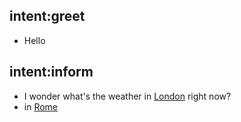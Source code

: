 ## intent:greet
- Hello

## intent:inform
- I wonder what's the weather in [London](location:london) right now?
- in [Rome](location:rome)
